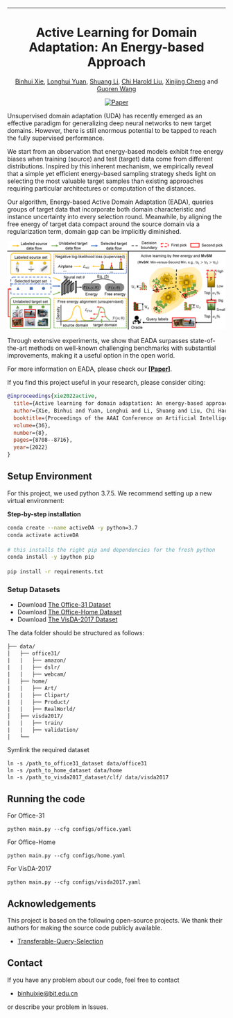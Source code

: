  ---

<div align="center">    
 
# Active Learning for Domain Adaptation: An Energy-based Approach

[Binhui Xie](https://binhuixie.github.io), [Longhui Yuan](https://scholar.google.com/citations?user=fVnEIZEAAAAJ&hl=en&oi=sra), [Shuang Li](https://shuangli.xyz), [Chi Harold Liu](https://scholar.google.com/citations?user=3IgFTEkAAAAJ&hl=en), [Xinjing Cheng](https://scholar.google.com/citations?user=8QbRVCsAAAAJ&hl=en) and [Guoren Wang](https://scholar.google.com.hk/citations?hl=en&user=UjlGD7AAAAAJ)


[![Paper](http://img.shields.io/badge/paper-arxiv.2112.01406-B31B1B.svg)](https://arxiv.org/abs/2112.01406)

</div>


Unsupervised domain adaptation (UDA) has recently emerged as an effective paradigm for generalizing deep neural networks to new target domains. However, there is still enormous potential to be tapped to reach the fully supervised performance. 

We start from an observation that energy-based models exhibit free energy biases when training (source) and test (target) data come from different distributions. Inspired by this inherent mechanism, we empirically reveal that a simple yet efficient energy-based sampling strategy sheds light on selecting the most valuable target samples than existing approaches requiring particular architectures or computation of the distances. 

Our algorithm, Energy-based Active Domain Adaptation (EADA), queries groups of target data that incorporate both domain characteristic and instance uncertainty into every selection round. Meanwhile, by aligning the free energy of target data compact around the source domain via a regularization term, domain gap can be implicitly diminished. 

![UDA over time](docs/eada.png)

Through extensive experiments, we show that EADA surpasses state-of-the-art methods on well-known challenging benchmarks with substantial improvements, making it a useful option in the open world.

For more information on EADA, please check our **[[Paper](https://arxiv.org/pdf/2112.01406.pdf)]**.

If you find this project useful in your research, please consider citing:

```bib
@inproceedings{xie2022active,
  title={Active learning for domain adaptation: An energy-based approach},
  author={Xie, Binhui and Yuan, Longhui and Li, Shuang and Liu, Chi Harold and Cheng, Xinjing and Wang, Guoren},
  booktitle={Proceedings of the AAAI Conference on Artificial Intelligence},
  volume={36},
  number={8},
  pages={8708--8716},
  year={2022}
}
```


##  Setup Environment

For this project, we used python 3.7.5. We recommend setting up a new virtual environment:

**Step-by-step installation**

```bash
conda create --name activeDA -y python=3.7
conda activate activeDA

# this installs the right pip and dependencies for the fresh python
conda install -y ipython pip

pip install -r requirements.txt
```

### Setup Datasets
- Download [The Office-31 Dataset](https://faculty.cc.gatech.edu/~judy/domainadapt/)
- Download [The Office-Home Dataset](http://hemanthdv.org/OfficeHome-Dataset/)
- Download [The VisDA-2017 Dataset](https://github.com/VisionLearningGroup/taskcv-2017-public/tree/master/classification)

The data folder should be structured as follows:
```
├── data/
│   ├── office31/	
|   |   ├── amazon/
|   |   ├── dslr/
|   |   ├── webcam/	
│   ├── home/     
|   |   ├── Art/
|   |   ├── Clipart/
|   |   ├── Product/
|   |   ├── RealWorld/
│   ├── visda2017/
|   |   ├── train/
|   |   ├── validation/
│   └──	
```

Symlink the required dataset
```
ln -s /path_to_office31_dataset data/office31
ln -s /path_to_home_dataset data/home
ln -s /path_to_visda2017_dataset/clf/ data/visda2017
```

## Running the code

For Office-31
```
python main.py --cfg configs/office.yaml
```

For Office-Home
```
python main.py --cfg configs/home.yaml
```

For VisDA-2017
```
python main.py --cfg configs/visda2017.yaml
```

## Acknowledgements

This project is based on the following open-source projects. We thank their authors for making the source code publicly available.
- [Transferable-Query-Selection](https://github.com/thuml/Transferable-Query-Selection)

## Contact

If you have any problem about our code, feel free to contact

- [binhuixie@bit.edu.cn](mailto:binhuixie@bit.edu.cn)

or describe your problem in Issues.
